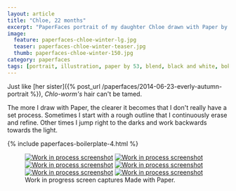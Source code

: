 ```yaml
---
layout: article
title: "Chloe, 22 months"
excerpt: "PaperFaces portrait of my daughter Chloe drawn with Paper by 53 on an iPad."
image: 
  feature: paperfaces-chloe-winter-lg.jpg
  teaser: paperfaces-chloe-winter-teaser.jpg
  thumb: paperfaces-chloe-winter-150.jpg
category: paperfaces
tags: [portrait, illustration, paper by 53, blend, black and white, bokeh, twins]
---
```


Just like [her sister]({% post_url /paperfaces/2014-06-23-everly-autumn-portrait %}), *Chlo-worm's* hair can't be tamed.

The more I draw with Paper, the clearer it becomes that I don't really have a set process. Sometimes I start with a rough outline that I continuously erase and refine. Other times I jump right to the darks and work backwards towards the light.

{% include paperfaces-boilerplate-4.html %}

<figure class="third">
  <a href="{{ site.url }}/images/paperfaces-chloe-winter-process-1-lg.jpg"><img src="{{ site.url }}/images/paperfaces-chloe-winter-process-1-600.jpg" alt="Work in process screenshot"></a>
  <a href="{{ site.url }}/images/paperfaces-chloe-winter-process-2-lg.jpg"><img src="{{ site.url }}/images/paperfaces-chloe-winter-process-2-600.jpg" alt="Work in process screenshot"></a>
  <a href="{{ site.url }}/images/paperfaces-chloe-winter-process-3-lg.jpg"><img src="{{ site.url }}/images/paperfaces-chloe-winter-process-3-600.jpg" alt="Work in process screenshot"></a>
  <a href="{{ site.url }}/images/paperfaces-chloe-winter-process-4-lg.jpg"><img src="{{ site.url }}/images/paperfaces-chloe-winter-process-4-600.jpg" alt="Work in process screenshot"></a>
  <a href="{{ site.url }}/images/paperfaces-chloe-winter-process-5-lg.jpg"><img src="{{ site.url }}/images/paperfaces-chloe-winter-process-5-600.jpg" alt="Work in process screenshot"></a>
  <a href="{{ site.url }}/images/paperfaces-chloe-winter-process-6-lg.jpg"><img src="{{ site.url }}/images/paperfaces-chloe-winter-process-6-600.jpg" alt="Work in process screenshot"></a>
  <figcaption>Work in progress screen captures Made with Paper.</figcaption>
</figure>
